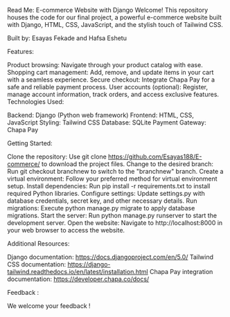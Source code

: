 Read Me: E-commerce Website with Django
Welcome! This repository houses the code for our final project, a powerful e-commerce website built with Django, HTML, CSS, JavaScript, and the stylish touch of Tailwind CSS.

Built by: Esayas Fekade and Hafsa Eshetu

Features:

Product browsing: Navigate through your product catalog with ease.
Shopping cart management: Add, remove, and update items in your cart with a seamless experience.
Secure checkout: Integrate Chapa Pay for a safe and reliable payment process.
User accounts (optional): Register, manage account information, track orders, and access exclusive features.
Technologies Used:

Backend: Django (Python web framework)
Frontend: HTML, CSS, JavaScript
Styling: Tailwind CSS
Database: SQLite
Payment Gateway: Chapa Pay

Getting Started:

Clone the repository: Use git clone https://github.com/Esayas188/E-commerce/ to download the project files.
Change to the desired branch: Run git checkout branchnew to switch to the "branchnew" branch.
Create a virtual environment: Follow your preferred method for virtual environment setup.
Install dependencies: Run pip install -r requirements.txt to install required Python libraries.
Configure settings: Update settings.py with database credentials, secret key, and other necessary details.
Run migrations: Execute python manage.py migrate to apply database migrations.
Start the server: Run python manage.py runserver to start the development server.
Open the website: Navigate to http://localhost:8000 in your web browser to access the website.

Additional Resources:

Django documentation: https://docs.djangoproject.com/en/5.0/
Tailwind CSS documentation: https://django-tailwind.readthedocs.io/en/latest/installation.html
Chapa Pay integration documentation: https://developer.chapa.co/docs/

Feedback :

We welcome your feedback !

